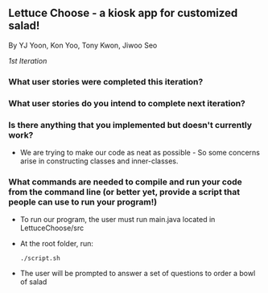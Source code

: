 ## Lettuce Choose - a kiosk app for customized salad!
   
By YJ Yoon, Kon Yoo, Tony Kwon, Jiwoo Seo

_1st Iteration_
### What user stories were completed this iteration?

### What user stories do you intend to complete next iteration?

### Is there anything that you implemented but doesn't currently work?
* We are trying to make our code as neat as possible - So some concerns arise in constructing classes and inner-classes.
### What commands are needed to compile and run your code from the command line (or better yet, provide a script that people can use to run your program!)
* To run our program, the user must run main.java located in LettuceChoose/src
* At the root folder, run:
         
      ./script.sh
* The user will be prompted to answer a set of questions to order a bowl of salad
